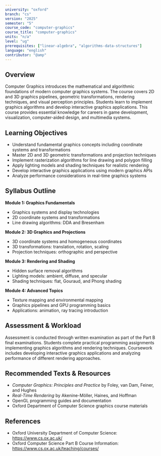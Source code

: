 ```yaml
---
university: "oxford"
branch: "cs"
version: "2025"
semester: "5"
course_code: "computer-graphics"
course_title: "computer-graphics"
units: "n/a"
level: "ug"
prerequisites: ["linear-algebra", "algorithms-data-structures"]
language: "english"
contributor: "@amp"
---
```


## Overview

Computer Graphics introduces the mathematical and algorithmic foundations of modern computer graphics systems. The course covers 2D and 3D graphics pipelines, geometric transformations, rendering techniques, and visual perception principles. Students learn to implement graphics algorithms and develop interactive graphics applications. This course provides essential knowledge for careers in game development, visualization, computer-aided design, and multimedia systems.

## Learning Objectives

- Understand fundamental graphics concepts including coordinate systems and transformations
- Master 2D and 3D geometric transformations and projection techniques
- Implement rasterization algorithms for line drawing and polygon filling
- Apply lighting models and shading techniques for realistic rendering
- Develop interactive graphics applications using modern graphics APIs
- Analyze performance considerations in real-time graphics systems

## Syllabus Outline

**Module 1: Graphics Fundamentals**
- Graphics systems and display technologies
- 2D coordinate systems and transformations
- Line drawing algorithms: DDA and Bresenham

**Module 2: 3D Graphics and Projections**
- 3D coordinate systems and homogeneous coordinates
- 3D transformations: translation, rotation, scaling
- Projection techniques: orthographic and perspective

**Module 3: Rendering and Shading**
- Hidden surface removal algorithms
- Lighting models: ambient, diffuse, and specular
- Shading techniques: flat, Gouraud, and Phong shading

**Module 4: Advanced Topics**
- Texture mapping and environmental mapping
- Graphics pipelines and GPU programming basics
- Applications: animation, ray tracing introduction

## Assessment & Workload

Assessment is conducted through written examination as part of the Part B final examinations. Students complete practical programming assignments implementing graphics algorithms and rendering techniques. Coursework includes developing interactive graphics applications and analyzing performance of different rendering approaches.

## Recommended Texts & Resources

- *Computer Graphics: Principles and Practice* by Foley, van Dam, Feiner, and Hughes
- *Real-Time Rendering* by Akenine-Möller, Haines, and Hoffman
- OpenGL programming guides and documentation
- Oxford Department of Computer Science graphics course materials

## References

- Oxford University Department of Computer Science: https://www.cs.ox.ac.uk/
- Oxford Computer Science Part B Course Information: https://www.cs.ox.ac.uk/teaching/courses/
